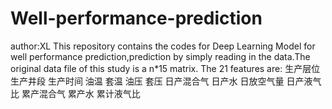 # Well-performance-prediction
author:XL
This repository contains the codes for Deep Learning Model for well performance prediction,prediction by simply reading in the data.The original data file of this study is a n*15 matrix. The 21 features are:
生产层位	生产井段	生产时间	油温	套温	油压	套压	日产混合气	日产水	日放空气量	日产液气比	累产混合气	累产水	累计液气比
